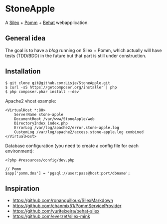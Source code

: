 StoneApple
==========

A [Silex][s] + [Pomm][p] + [Behat][b] webapplication.

General idea
------------

The goal is to have a *blog* running on Silex + Pomm, which actually will 
have tests (TDD/BDD) in the future but that part is still under construction.


Installation
------------

    $ git clone git@github.com:Lisje/StoneApple.git
    $ curl -sS https://getcomposer.org/installer | php
    $ php composer.phar install --dev

Apache2 vhost example:

    <VirtualHost *:80>
        ServerName stone-apple
        DocumentRoot /var/www/StoneApple/web
        DirectoryIndex index.php
        ErrorLog /var/log/apache2/error.stone-apple.log
        CustomLog /var/log/apache2/access.stone-apple.log combined
    </VirtualHost>

Database configuration (you need to create a config file for each environment):

    <?php #resources/config/dev.php

    // Pomm
    $app['pomm.dns'] = 'pgsql://user:pass@host:port/dbname';


Inspiration
-----------

* https://github.com/ronanguilloux/SilexMarkdown
* https://github.com/chanmix51/PommServiceProvider
* https://github.com/yuriteixeira/behat-silex
* https://github.com/everzet/silex-mink


[s]: http://silex.sensiolabs.org/
[p]: http://pomm.coolkeums.org/
[b]: http://behat.org/